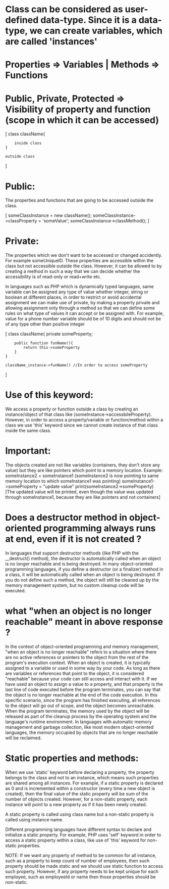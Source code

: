 # Class can be considered as user-defined data-type. Since it is a data-type, we can create variables, which are called 'instances'

# Properties => Variables | Methods => Functions

# Public, Private, Protected => Visibility of property and function (scope in which it can be accessed)

[
    class className{

        inside class
    }

    outside class

]

# Public: 
The properties and functions that are going to be accessed outside the class.

[
someClassInstance = new className();
someClassInstance->classProperty = 'someValue';
someClassInstance->classMethod();
]

# Private:
The properties which we don't want to be accessed or changed accidently. For example someUniqueID. These properties are accessible within the class but not accessible outside the class. However, it can be allowed to by creating a method in such a way that we can decide whether the accessibility is of read-only or read+write etc.

In languages such as PHP which is dynamically typed languages, same variable can be assigned any type of value whether integer, string or boolean at different places, in order to restrict or avoid accidental assignment we can make use of private, by making a property private and allowing assignment only through a method so that we can define some rules on what type of values it can accept or be assigned with. For example, value for a phone number variable should be of 10 digits and should not be of any type other than positive integer


[
    class className{
        private someProperty;

        public function funName(){
            return this->someProperty
        }
    }

    className_instance->funName() //In order to access someProperty

]


# Use of this keyword:
We access a property or function outside a class by creating an instance/object of that class like (someInstance->accessbileProperty). However, in order to access a property/variable or function/method within a class we use 'this' keyword since we cannot create instance of that class inside the same class.

# Important:
The objects created are not like variables (containers, they don't store any value) but they are like pointers which point to a memory location. Example:
someInstance2 = someInstance1 (someInstance2 is now pointing to same memory location to which someInstance1 was pointing)
someInstance1->someProperty = "update value"
print(someInstance2->someProperty) [The updated value will be printed, even though the value was updated through someInstance1, because they are like pointers and not containers]

# Does a destructor method in object-oriented programming always runs at end, even if it is not created ?

In languages that support destructor methods (like PHP with the __destruct() method), the destructor is automatically called when an object is no longer reachable and is being destroyed. In many object-oriented programming languages, if you define a destructor (or a finalizer) method in a class, it will be automatically called when an object is being destroyed. If you do not define such a method, the object will still be cleaned up by the memory management system, but no custom cleanup code will be executed.

# what "when an object is no longer reachable" meant  in above response ?

In the context of object-oriented programming and memory management, "when an object is no longer reachable" refers to a situation where there are no active references or pointers to the object from the rest of the program's execution context. When an object is created, it is typically assigned to a variable or used in some way by your code. As long as there are variables or references that point to the object, it is considered "reachable" because your code can still access and interact with it.
If we have used an object to assign a value to a property, and that property is the last line of code executed before the program terminates, you can say that the object is no longer reachable at the end of the code execution. In this specific scenario, since the program has finished executing, all references to the object will go out of scope, and the object becomes unreachable. When the program terminates, the memory used by the object will be released as part of the cleanup process by the operating system and the language's runtime environment. In languages with automatic memory management and garbage collection, like most modern object-oriented languages, the memory occupied by objects that are no longer reachable will be reclaimed.


# Static properties and methods:

When we use 'static' keyword before declaring a property, the property belongs to the class and not to an instance, which means such properties are shared among all instances. For example, if a static property is declared as 0 and is incremented within a constructor (every time a new object is created), then the final value of the static property will be sum of the number of objects created. However, for a non-static property, each instance will point to a new property as if it has been newly created.

A static property is called using class name but a non-static property is called using instance name.

Different programming languages have different syntax to declare and initialize a static property. For example, PHP uses 'self' keyword in order to access a static property within a class, like use of 'this' keyword for non-static properties.

NOTE: If we want any property of method to be common for all instance, such as a property to keep count of number of employees, then such property should be made static and we should use static function to access such property. However, if any property needs to be kept unique for each employee, such as employeeId or name then those properties should be non-static.